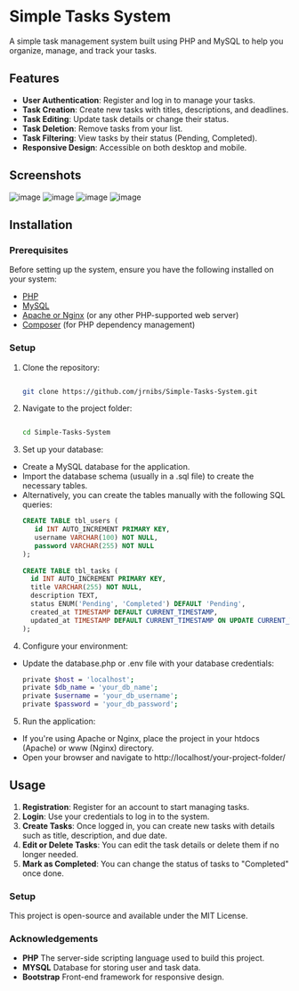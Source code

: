 # Simple Tasks System

A simple task management system built using PHP and MySQL to help you organize, manage, and track your tasks.

## Features
- **User Authentication**: Register and log in to manage your tasks.
- **Task Creation**: Create new tasks with titles, descriptions, and deadlines.
- **Task Editing**: Update task details or change their status.
- **Task Deletion**: Remove tasks from your list.
- **Task Filtering**: View tasks by their status (Pending, Completed).
- **Responsive Design**: Accessible on both desktop and mobile.

## Screenshots

![image](https://github.com/user-attachments/assets/5bc230d9-1a9a-4f59-9832-40a933c5995e)
![image](https://github.com/user-attachments/assets/a28ba235-8476-4022-a23f-6c54372a38c8)
![image](https://github.com/user-attachments/assets/32fbe1cf-cfeb-43a7-8663-e8f8231b4d67)
![image](https://github.com/user-attachments/assets/552ad6d2-c8b4-4342-845b-89006056b54f)



## Installation

### Prerequisites

Before setting up the system, ensure you have the following installed on your system:

- [PHP](https://www.php.net/)
- [MySQL](https://www.mysql.com/)
- [Apache or Nginx](https://httpd.apache.org/) (or any other PHP-supported web server)
- [Composer](https://getcomposer.org/) (for PHP dependency management)

### Setup

1. Clone the repository:
   ```bash
   
   git clone https://github.com/jrnibs/Simple-Tasks-System.git

2. Navigate to the project folder:
   ```bash
   
   cd Simple-Tasks-System

3. Set up your database:
   
- Create a MySQL database for the application.
- Import the database schema (usually in a .sql file) to create the necessary tables.
- Alternatively, you can create the tables manually with the following SQL queries:
   ``` sql
   CREATE TABLE tbl_users (
      id INT AUTO_INCREMENT PRIMARY KEY,
      username VARCHAR(100) NOT NULL,
      password VARCHAR(255) NOT NULL
   );
    
   CREATE TABLE tbl_tasks (
     id INT AUTO_INCREMENT PRIMARY KEY,
     title VARCHAR(255) NOT NULL,
     description TEXT,
     status ENUM('Pending', 'Completed') DEFAULT 'Pending',
     created_at TIMESTAMP DEFAULT CURRENT_TIMESTAMP,
     updated_at TIMESTAMP DEFAULT CURRENT_TIMESTAMP ON UPDATE CURRENT_TIMESTAMP
   );

4. Configure your environment:
- Update the database.php or .env file with your database credentials:
   ``` bash
   private $host = 'localhost';
   private $db_name = 'your_db_name';
   private $username = 'your_db_username';
   private $password = 'your_db_password';

5. Run the application:
- If you're using Apache or Nginx, place the project in your htdocs (Apache) or www (Nginx) directory.
- Open your browser and navigate to http://localhost/your-project-folder/

## Usage

1. **Registration**: Register for an account to start managing tasks.
2. **Login**: Use your credentials to log in to the system.
3. **Create Tasks**: Once logged in, you can create new tasks with details such as title, description, and due date.
4. **Edit or Delete Tasks**: You can edit the task details or delete them if no longer needed.
5. **Mark as Completed**: You can change the status of tasks to "Completed" once done.

### Setup

This project is open-source and available under the MIT License.

### Acknowledgements

- **PHP** The server-side scripting language used to build this project.
- **MYSQL** Database for storing user and task data.
- **Bootstrap** Front-end framework for responsive design.
